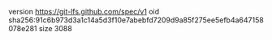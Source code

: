 version https://git-lfs.github.com/spec/v1
oid sha256:91c6b973d3a1c14a5d3f10e7abebfd7209d9a85f275ee5efb4a647158078e281
size 3088
